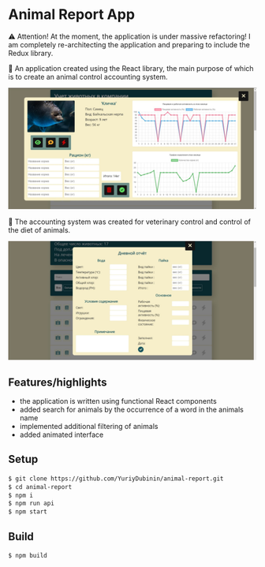 # Animal Report App

⚠️ Attention! At the moment, the application is under massive refactoring! I am completely
re-architecting the application and preparing to include the Redux library.

🐾 An application created using the React library, the main purpose of which is to create an animal
control accounting system.

![preview_1](src/resources/img/for_readme/preview_1.jpg)

💉 The accounting system was created for veterinary control and control of the diet of animals.

![preview_2](src/resources/img/for_readme/preview_2.jpg)

## Features/highlights

- the application is written using functional React components
- added search for animals by the occurrence of a word in the animals name
- implemented additional filtering of animals
- added animated interface

## Setup

```bash
$ git clone https://github.com/YuriyDubinin/animal-report.git
$ cd animal-report
$ npm i
$ npm run api
$ npm start
```

## Build

```bash
$ npm build
```
